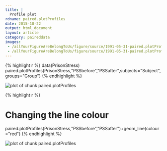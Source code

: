 ```yaml
---
title: |
  Profile plot
rdname: paired.plotProfiles
date: 2015-10-22
output: html_document
layout: article
category: paireddata
images:
 - /allYourFigureAreBelongToUs/figure/source/1991-05-31-paired.plotProfiles//paired.plotProfiles-1.png
 - /allYourFigureAreBelongToUs/figure/source/1991-05-31-paired.plotProfiles//paired.plotProfiles-2.png
---
```





{% highlight r %}
data(PrisonStress)
paired.plotProfiles(PrisonStress,"PSSbefore","PSSafter",subjects="Subject",groups="Group")
{% endhighlight %}

![plot of chunk paired.plotProfiles](/allYourFigureAreBelongToUs/figure/source/1991-05-31-paired.plotProfiles/paired.plotProfiles-1.png) 

{% highlight r %}
# Changing the line colour
paired.plotProfiles(PrisonStress,"PSSbefore","PSSafter")+geom_line(colour="red")
{% endhighlight %}

![plot of chunk paired.plotProfiles](/allYourFigureAreBelongToUs/figure/source/1991-05-31-paired.plotProfiles/paired.plotProfiles-2.png) 